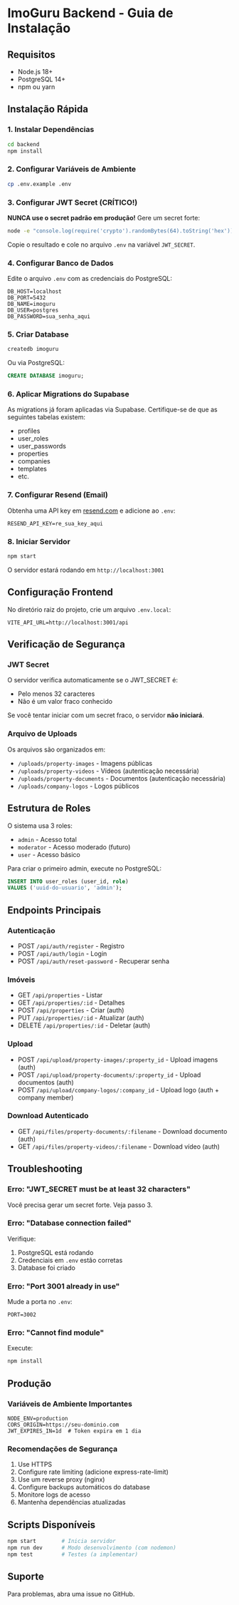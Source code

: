 # ImoGuru Backend - Guia de Instalação

## Requisitos
- Node.js 18+
- PostgreSQL 14+
- npm ou yarn

## Instalação Rápida

### 1. Instalar Dependências
```bash
cd backend
npm install
```

### 2. Configurar Variáveis de Ambiente
```bash
cp .env.example .env
```

### 3. Configurar JWT Secret (CRÍTICO!)
**NUNCA use o secret padrão em produção!** Gere um secret forte:

```bash
node -e "console.log(require('crypto').randomBytes(64).toString('hex'))"
```

Copie o resultado e cole no arquivo `.env` na variável `JWT_SECRET`.

### 4. Configurar Banco de Dados
Edite o arquivo `.env` com as credenciais do PostgreSQL:

```env
DB_HOST=localhost
DB_PORT=5432
DB_NAME=imoguru
DB_USER=postgres
DB_PASSWORD=sua_senha_aqui
```

### 5. Criar Database
```bash
createdb imoguru
```

Ou via PostgreSQL:
```sql
CREATE DATABASE imoguru;
```

### 6. Aplicar Migrations do Supabase
As migrations já foram aplicadas via Supabase. Certifique-se de que as seguintes tabelas existem:
- profiles
- user_roles
- user_passwords
- properties
- companies
- templates
- etc.

### 7. Configurar Resend (Email)
Obtenha uma API key em [resend.com](https://resend.com) e adicione ao `.env`:

```env
RESEND_API_KEY=re_sua_key_aqui
```

### 8. Iniciar Servidor
```bash
npm start
```

O servidor estará rodando em `http://localhost:3001`

## Configuração Frontend

No diretório raiz do projeto, crie um arquivo `.env.local`:

```env
VITE_API_URL=http://localhost:3001/api
```

## Verificação de Segurança

### JWT Secret
O servidor verifica automaticamente se o JWT_SECRET é:
- Pelo menos 32 caracteres
- Não é um valor fraco conhecido

Se você tentar iniciar com um secret fraco, o servidor **não iniciará**.

### Arquivo de Uploads
Os arquivos são organizados em:
- `/uploads/property-images` - Imagens públicas
- `/uploads/property-videos` - Vídeos (autenticação necessária)
- `/uploads/property-documents` - Documentos (autenticação necessária)
- `/uploads/company-logos` - Logos públicos

## Estrutura de Roles

O sistema usa 3 roles:
- `admin` - Acesso total
- `moderator` - Acesso moderado (futuro)
- `user` - Acesso básico

Para criar o primeiro admin, execute no PostgreSQL:

```sql
INSERT INTO user_roles (user_id, role)
VALUES ('uuid-do-usuario', 'admin');
```

## Endpoints Principais

### Autenticação
- POST `/api/auth/register` - Registro
- POST `/api/auth/login` - Login
- POST `/api/auth/reset-password` - Recuperar senha

### Imóveis
- GET `/api/properties` - Listar
- GET `/api/properties/:id` - Detalhes
- POST `/api/properties` - Criar (auth)
- PUT `/api/properties/:id` - Atualizar (auth)
- DELETE `/api/properties/:id` - Deletar (auth)

### Upload
- POST `/api/upload/property-images/:property_id` - Upload imagens (auth)
- POST `/api/upload/property-documents/:property_id` - Upload documentos (auth)
- POST `/api/upload/company-logos/:company_id` - Upload logo (auth + company member)

### Download Autenticado
- GET `/api/files/property-documents/:filename` - Download documento (auth)
- GET `/api/files/property-videos/:filename` - Download vídeo (auth)

## Troubleshooting

### Erro: "JWT_SECRET must be at least 32 characters"
Você precisa gerar um secret forte. Veja passo 3.

### Erro: "Database connection failed"
Verifique:
1. PostgreSQL está rodando
2. Credenciais em `.env` estão corretas
3. Database foi criado

### Erro: "Port 3001 already in use"
Mude a porta no `.env`:
```env
PORT=3002
```

### Erro: "Cannot find module"
Execute:
```bash
npm install
```

## Produção

### Variáveis de Ambiente Importantes
```env
NODE_ENV=production
CORS_ORIGIN=https://seu-dominio.com
JWT_EXPIRES_IN=1d  # Token expira em 1 dia
```

### Recomendações de Segurança
1. Use HTTPS
2. Configure rate limiting (adicione express-rate-limit)
3. Use um reverse proxy (nginx)
4. Configure backups automáticos do database
5. Monitore logs de acesso
6. Mantenha dependências atualizadas

## Scripts Disponíveis

```bash
npm start        # Inicia servidor
npm run dev      # Modo desenvolvimento (com nodemon)
npm test         # Testes (a implementar)
```

## Suporte
Para problemas, abra uma issue no GitHub.
